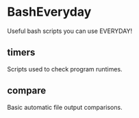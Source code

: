 BashEveryday
============
Useful bash scripts you can use EVERYDAY!

timers
------
Scripts used to check program runtimes.

compare
-------
Basic automatic file output comparisons.
